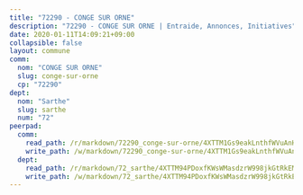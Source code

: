 ```yaml
---
title: "72290 - CONGE SUR ORNE"
description: "72290 - CONGE SUR ORNE | Entraide, Annonces, Initiatives"
date: 2020-01-11T14:09:21+09:00
collapsible: false
layout: commune
comm:
  nom: "CONGE SUR ORNE"
  slug: conge-sur-orne
  cp: "72290"
dept:
  nom: "Sarthe"
  slug: sarthe
  num: "72"
peerpad:
  comm:
    read_path: /r/markdown/72290_conge-sur-orne/4XTTM1Gs9eakLnthfWVuAnHgVYPzRYoYv8LgVAfoaaprUDFto
    write_path: /w/markdown/72290_conge-sur-orne/4XTTM1Gs9eakLnthfWVuAnHgVYPzRYoYv8LgVAfoaaprUDFto-K3TgUMDzdFnT1cnTmnGnwYjfVcd6stnz3hfiKqwjJ9HRLd6aFeo2J1FiH2Qpx7Utq6A1TcUsweJJp4QwuAVnqTXSrN66XekmqmaVpcZbMEMGZBcppSxU3gKUx7T31GPPp6K1Df9V
  dept:
    read_path: /r/markdown/72_sarthe/4XTTM94PDoxfKWsWMasdzrW998jkGtRkEM3CSUC42xSpuJKZ5
    write_path: /w/markdown/72_sarthe/4XTTM94PDoxfKWsWMasdzrW998jkGtRkEM3CSUC42xSpuJKZ5-K3TgTpjFyG67yVeuXvSAfSYzY4Yx2FMtDhgpv5HM2EDBJRVMn95z33xx4XjRNYNVaVsBPQ1t4pG9MoyNqwTqa8mcnEUB8rK4BMVbvUhCtGWCPSFnDCaT8GJTyimDgsCirLN3zswh
---
```


